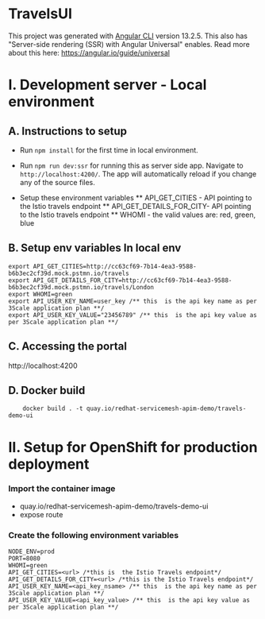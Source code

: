 # TravelsUI

This project was generated with [Angular CLI](https://github.com/angular/angular-cli) version 13.2.5.
This also has "Server-side rendering (SSR) with Angular Universal" enables. Read more about this here: https://angular.io/guide/universal

# I. Development server - Local environment

## A. Instructions to setup
* Run `npm install` for the first time in local environment.

* Run `npm run dev:ssr` for running this as server side app. Navigate to `http://localhost:4200/`. The app will automatically reload if you change any of the source files.

*  Setup  these environment variables
** API_GET_CITIES - API  pointing to the Istio travels endpoint
** API_GET_DETAILS_FOR_CITY- API  pointing to the Istio travels endpoint
** WHOMI - the valid values are: red, green, blue


## B. Setup env variables In local env

```
export API_GET_CITIES=http://cc63cf69-7b14-4ea3-9588-b6b3ec2cf39d.mock.pstmn.io/travels
export API_GET_DETAILS_FOR_CITY=http://cc63cf69-7b14-4ea3-9588-b6b3ec2cf39d.mock.pstmn.io/travels/London
export WHOMI=green
export API_USER_KEY_NAME=user_key /** this  is the api key name as per 3Scale application plan **/
export API_USER_KEY_VALUE="23456789" /** this  is the api key value as per 3Scale application plan **/
```

## C. Accessing the portal
http://localhost:4200


## D. Docker build
```
    docker build . -t quay.io/redhat-servicemesh-apim-demo/travels-demo-ui
```



# II. Setup for OpenShift for production deployment

### Import the container image 
* quay.io/redhat-servicemesh-apim-demo/travels-demo-ui
* expose route 

### Create the following environment variables
```
NODE_ENV=prod
PORT=8080
WHOMI=green
API_GET_CITIES=<url> /*this is  the Istio Travels endpoint*/
API_GET_DETAILS_FOR_CITY=<url> /*this is the Istio Travels endpoint*/
API_USER_KEY_NAME=<api_key_nsame> /** this  is the api key name as per 3Scale application plan **/
API_USER_KEY_VALUE=<api_key_value> /** this  is the api key value as per 3Scale application plan **/

```

